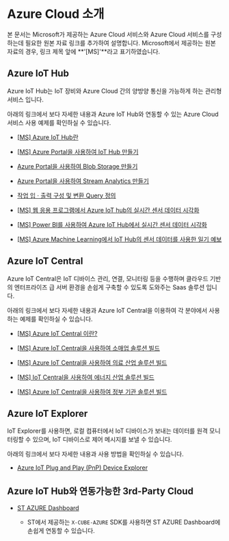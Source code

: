 # Azure Cloud 소개

본 문서는 Microsoft가 제공하는 Azure Cloud 서비스와 Azure Cloud 서비스를 구성하는데 필요한 원본 자료 링크를 추가하여 설명합니다. Microsoft에서 제공하는 원본 자료의 경우, 링크 제목 앞에 **'[MS]'**라고 표기하였습니다.


## Azure IoT Hub

Azure IoT Hub는 IoT 장비와 Azure Cloud 간의 양방양 통신을 가능하게 하는 관리형 서비스 입니다.
아래의 링크에서 보다 자세한 내용과 Azure IoT Hub와 연동할 수 있는 Azure Cloud 서비스 사용 예제를 확인하실 수 있습니다.

- [[MS] Azure IoT Hub란 ](https://docs.microsoft.com/ko-kr/azure/iot-hub/about-iot-hub)
- [[MS] Azure Portal을 사용하여 IoT Hub 만들기](https://docs.microsoft.com/ko-kr/azure/iot-hub/iot-hub-create-through-portal)
- [Azure Portal을 사용하여 Blob Storage 만들기](https://github.com/Wiznet/azure-iot-kr/blob/master/docs/Azure_Cloud/create_blob_storage_through_azure_portal.md)
- [Azure Portal을 사용하여 Stream Analytics 만들기](https://github.com/Wiznet/azure-iot-kr/blob/master/docs/Azure_Cloud/create_stream_analytics_through_azure_portal.md)
- [작업 입 · 출력 구성 및 변환 Query 정의](https://github.com/Wiznet/azure-iot-kr/blob/master/docs/Azure_Cloud/configure_job_input_output_and_define_the_transformation_query.md)
- [[MS] 웹 응용 프로그램에서 Azure IoT hub의 실시간 센서 데이터 시각화](https://docs.microsoft.com/ko-kr/azure/iot-hub/iot-hub-live-data-visualization-in-web-apps)
- [[MS] Power BI를 사용하여 Azure IoT Hub에서 실시간 센서 데이터 시각화](https://docs.microsoft.com/ko-kr/azure/iot-hub/iot-hub-live-data-visualization-in-power-bi)
- [[MS] Azure Machine Learning에서 IoT Hub의 센서 데이터를 사용한 일기 예보](https://docs.microsoft.com/ko-kr/azure/iot-hub/iot-hub-weather-forecast-machine-learning)


## Azure IoT Central
Azure IoT Central은 IoT 디바이스 관리, 연결, 모니터링 등을 수행하며 클라우드 기반의 엔터프라이즈 급 서버 환경을 손쉽게 구축할 수 있도록 도와주는 Saas 솔루션 입니다.
아래의 링크에서 보다 자세한 내용과 Azure IoT Central을 이용하여 각 분야에서 사용하는 예제를 확인하실 수 있습니다.

- [[MS] Azure IoT Central 이란?](https://docs.microsoft.com/ko-kr/azure/iot-central/core/overview-iot-central)
- [[MS] Azure IoT Central을 사용하여 소매업 솔루션 빌드](https://docs.microsoft.com/ko-kr/azure/iot-central/retail/overview-iot-central-retail-pnp)
- [[MS] Azure IoT Central을 사용하여 의료 산업 솔루션 빌드](https://docs.microsoft.com/ko-kr/azure/iot-central/healthcare/overview-iot-central-healthcare)
- [[MS] IoT Central을 사용하여 에너지 산업 솔루션 빌드](https://docs.microsoft.com/ko-kr/azure/iot-central/energy/overview-iot-central-energy)
- [[MS] Azure IoT Central을 사용하여 정부 기관 솔루션 빌드](https://docs.microsoft.com/ko-kr/azure/iot-central/government/overview-iot-central-government)

## Azure IoT Explorer 
IoT Explorer를 사용하면, 로컬 컴퓨터에서 IoT 디바이스가 보내는 데이터를 원격 모니터링할 수 있으며, IoT 디바이스로 제어 메시지를 보낼 수 있습니다.
아래의 링크에서 보다 자세한 내용과 사용 방법을 확인하실 수 있습니다.

- [Azure IoT Plug and Play (PnP) Device Explorer](https://github.com/Azure/azure-iot-explorer#getting-azure-iot-explorer)

## Azure IoT Hub와 연동가능한 3rd-Party Cloud
- [ST AZURE Dashboard]()
  - ST에서 제공하는 `X-CUBE-AZURE` SDK를 사용하면 ST AZURE Dashboard에 손쉽게 연동할 수 있습니다.
